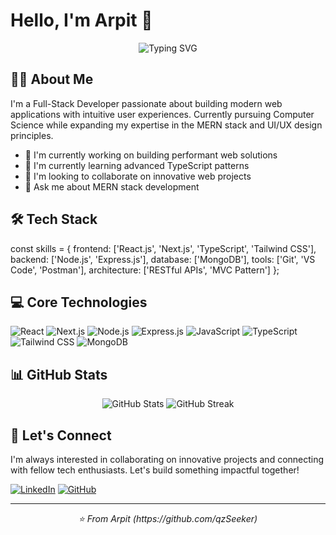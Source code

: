 # Hello, I'm Arpit 👋 

<div align="center">
  <img src="https://readme-typing-svg.herokuapp.com?font=Fira+Code&pause=1000&color=2F80ED&center=true&vCenter=true&width=435&lines=Full-Stack+Developer;MERN+Stack+Specialist;UI%2FUX+Enthusiast" alt="Typing SVG" />
</div>

## 👨‍💻 About Me

I'm a Full-Stack Developer passionate about building modern web applications with intuitive user experiences. Currently pursuing Computer Science while expanding my expertise in the MERN stack and UI/UX design principles.

- 🔭 I'm currently working on building performant web solutions
- 🌱 I'm currently learning advanced TypeScript patterns
- 👯 I'm looking to collaborate on innovative web projects
- 💬 Ask me about MERN stack development

## 🛠️ Tech Stack

const skills = {
    frontend: ['React.js', 'Next.js', 'TypeScript', 'Tailwind CSS'],
    backend: ['Node.js', 'Express.js'],
    database: ['MongoDB'],
    tools: ['Git', 'VS Code', 'Postman'],
    architecture: ['RESTful APIs', 'MVC Pattern']
};

## 💻 Core Technologies

![React](https://img.shields.io/badge/-React-61DAFB?style=flat-square&logo=react&logoColor=black)
![Next.js](https://img.shields.io/badge/-Next.js-000000?style=flat-square&logo=next.js&logoColor=white)
![Node.js](https://img.shields.io/badge/-Node.js-339933?style=flat-square&logo=node.js&logoColor=white)
![Express.js](https://img.shields.io/badge/-Express.js-000000?style=flat-square&logo=express&logoColor=white)
![JavaScript](https://img.shields.io/badge/-JavaScript-F7DF1E?style=flat-square&logo=javascript&logoColor=black)
![TypeScript](https://img.shields.io/badge/-TypeScript-3178C6?style=flat-square&logo=typescript&logoColor=white)
![Tailwind CSS](https://img.shields.io/badge/-Tailwind_CSS-38B2AC?style=flat-square&logo=tailwind-css&logoColor=white)
![MongoDB](https://img.shields.io/badge/-MongoDB-47A248?style=flat-square&logo=mongodb&logoColor=white)

## 📊 GitHub Stats

<div align="center">
  <img src="https://github-readme-stats.vercel.app/api?username=YOUR_USERNAME&show_icons=true&theme=tokyonight" alt="GitHub Stats" />
  <img src="https://github-readme-streak-stats.herokuapp.com/?user=YOUR_USERNAME&theme=tokyonight" alt="GitHub Streak" />
</div>

## 🤝 Let's Connect

I'm always interested in collaborating on innovative projects and connecting with fellow tech enthusiasts. Let's build something impactful together!

[![LinkedIn](https://img.shields.io/badge/LinkedIn-0077B5?style=for-the-badge&logo=linkedin&logoColor=white)](www.linkedin.com/in/arpityadav2005)
[![GitHub](https://img.shields.io/badge/GitHub-100000?style=for-the-badge&logo=github&logoColor=white)](https://www.github.com/qzSeeker)

---

<div align="center">
  <i>⭐️ From Arpit (https://github.com/qzSeeker)</i>
</div>
